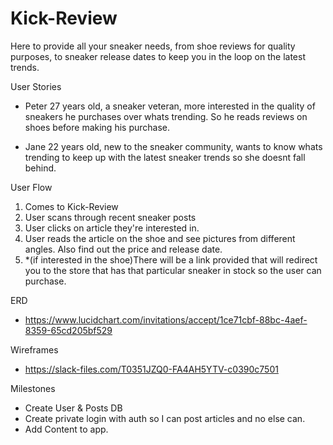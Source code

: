 # Kick-Review

Here to provide all your sneaker needs, from shoe reviews for quality purposes, to sneaker release dates to keep you in the loop on the latest trends. 

User Stories
- Peter 27 years old, a sneaker veteran, more interested in the quality of sneakers he purchases over whats trending. So he reads reviews on shoes before making his purchase.

- Jane 22 years old, new to the sneaker community, wants to know whats trending to keep up with the latest sneaker trends so she doesnt fall behind.
 
 User Flow
 1. Comes to Kick-Review
 2. User scans through recent sneaker posts
 3. User clicks on article they're interested in.
 4. User reads the article on the shoe and see pictures from different angles. Also find out the price and release date.
 5. *(if interested in the shoe)There will be a link provided that will redirect you to the store that has that particular sneaker in stock so the user can purchase.

ERD
- https://www.lucidchart.com/invitations/accept/1ce71cbf-88bc-4aef-8359-65cd205bf529

Wireframes
- https://slack-files.com/T0351JZQ0-FA4AH5YTV-c0390c7501

Milestones
- Create User & Posts DB 
- Create private login with auth so I can post articles and no else can.
- Add Content to app.

